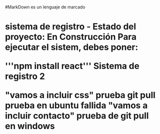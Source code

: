 #MarkDown es un lenguaje de marcado
<h1>sistema de registro</h>
- Estado del proyecto: En Construcción
Para ejecutar el sistem, debes poner:

'''npm install react'''
Sistema de registro 2

"vamos a incluir css" prueba git pull prueba en ubuntu fallida
"vamos a incluir contacto" prueba de git pull en windows
